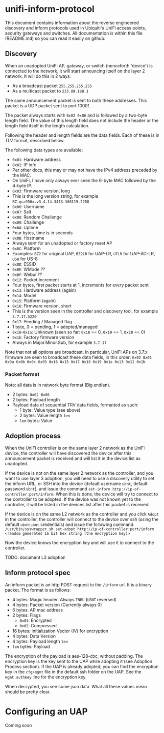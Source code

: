 # unifi-inform-protocol
This document contains information about the reverse engineered discovery and inform protocols used in Ubiquiti's UniFi access points, security gateways and switches.
All documentation is within this file (README.md) so you can read it easily on github.

## Discovery
When an unadopted UniFi AP, gateway, or switch (henceforth 'device') is connected to the network, it will start announcing itself on the layer 2 network. It will do this in 2 ways:

 * As a broadcast packet `255.255.255.255`
 * As a multicast packet to `233.89.188.1`

The same announcement packet is sent to both these addresses. This packet is a UDP packet sent to port 10001.

The packet always starts with `0x02 0x06` and is followed by a two-byte length field. The value of this length field does not include the header or the length field itself in the length calculation.

Following the header and length fields are the data fields. Each of these is in TLV format, described below.

The following data types are available:

 * `0x01`: Hardware address
 * `0x02`: IP Info
  * Per other docs, this may or may not have the IPv4 address preceded by the MAC.
  * On UniFi, I have only always ever seen the 6-byte MAC followed by the 4-byte IP.
 * `0x03`: Firmware version, long
  * This is the long version string, for example `BZ.qca956x.v3.4.14.3413.160119.2258`
 * `0x06`: Username
 * `0x07`: Salt
 * `0x08`: Random Challenge
 * `0x09`: Challenge
 * `0x0A`: Uptime
  * Four bytes, time is in seconds
 * `0x0B`: Hostname
  * Always `UBNT` for an unadopted or factory reset AP
 * `0x0C`: Platform
  * Examples: `BZ2` for original UAP, `BZ2LR` for UAP-LR, `U7LR` for UAP-AC-LR, `US8` for US-8
 * `0x0D`: ESSID
 * `0x0E`: WMode ??
 * `0x0F`: Webui ??
 * `0x12`: Packet Increment
  * Four bytes, first packet starts at 1, increments for every packet sent
 * `0x13`: Hardware address (again)
 * `0x14`: Model
 * `0x15`: Platform (again)
 * `0x16`: Firmware version, short
  * This is the version seen in the controller and discovery tool, for example `3.7.17.5220`
 * `0x17`: Pending / Managed flag
  * 1 byte, 0 = pending, 1 = adopted/managed
 * `0x18`-`0x1a`: Unknown (seen so far: `0x18` == 0, `0x19` == 1, `0x20` == 0)
 * `0x1b`: Factory firmware version
  * Always in Major.Minor.Sub, for example `3.7.17`

Note that not all options are broadcast. In particular, UniFi APs on 3.7.x firmware are seen to broadcast these data fields, in this order:
`0x02 0x01 0x0a 0x0b 0x0c 0x03 0x16 0x15 0x17 0x18 0x19 0x1a 0x13 0x12 0x1b`

### Packet format
Note: all data is in network byte format (Big endian).

 * 2 bytes: `0x02 0x06`
 * 2 bytes: Payload length
 * Payload data of sequential TRV data fields, formatted as such:
   * 1 byte: Value type (see above)
   * 2 bytes: Value length `len`
   * `len` bytes: Value

## Adoption process
When the UniFi controller is on the same layer 2 network as the UniFi device, the controller will have discovered the device after this announcement packet is received and will list it in the device list as unadopted.

If the device is not on the same layer 2 network as the controller, and you want to use layer 3 adoption, you will need to use a discovery utility to set the inform URL, or SSH into the device (default username `ubnt`, default password `ubnt`), and issue the command `set-inform http://ip-of-controller:port/inform`. When this is done, the device will try to connect to the controller to be adopted. If the device was not known yet to the controller, it will be listed in the devices list after this packet is received.

If the device is on the same L2 network as the controller and you click `Adopt` in the controller, the controller will connect to the device over ssh (using the default `ubnt`:`ubnt` credentials) and issue the following command:
`/usr/bin/syswrapper.sh set-adopt http://ip-of-controller:port/inform <random generated 16 bit hex string (the encryption key)>`

Now the device knows the encryption key and will use it to connect to the controller.

TODO: document L3 adoption

## Inform protocol spec
An inform packet is an http POST request to the `/inform` url. It is a binary packet. The format is as follows:
 * 4 bytes: Magic header. Always `TNBU` (`UBNT` reversed)
 * 4 bytes: Packet version (Currently always 0)
 * 6 bytes: AP mac address
 * 2 bytes: Flags
   * `0x01`: Encrypted
   * `0x02`: Compressed
 * 16 bytes: Initialization Vector (IV) for encryption
 * 4 bytes: Data Version
 * 4 bytes: Payload length `len`
 * `len` bytes: Payload

The encryption of the payload is aes-128-cbc, without padding.
The encryption key is the key sent to the UAP while adopting it (see Adoption Process section).
If the UAP is already adopted, you can find the encryption key in the `cfg/mgmt` file in the default ssh folder on the UAP. See the `mgmt.authkey` line for the encryption key.

When decrypted, you see some json data. What all these values mean should be pretty clear.

# Configuring an UAP
Coming soon
